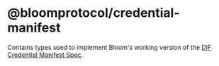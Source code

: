 # @bloomprotocol/credential-manifest

Contains types used to implement Bloom's working version of the [DIF Credential Manifest Spec](https://specs.bloom.co/wallet-and-credential-interactions/versions/v0.1.0/#credential-manifest-working-copy).

